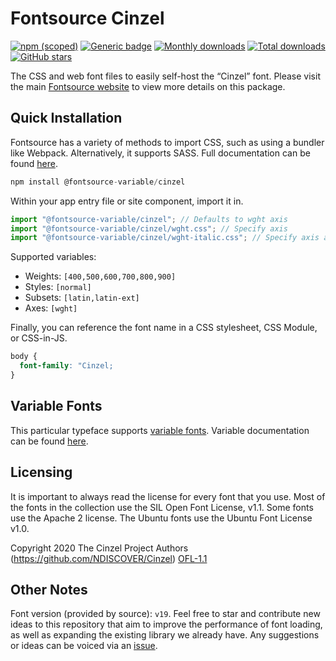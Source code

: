 # Fontsource Cinzel

[![npm (scoped)](https://img.shields.io/npm/v/@fontsource/cinzel?color=brightgreen)](https://www.npmjs.com/package/@fontsource/cinzel) [![Generic badge](https://img.shields.io/badge/fontsource-passing-brightgreen)](https://github.com/fontsource/fontsource) [![Monthly downloads](https://badgen.net/npm/dm/@fontsource/cinzel)](https://github.com/fontsource/fontsource) [![Total downloads](https://badgen.net/npm/dt/@fontsource/cinzel)](https://github.com/fontsource/fontsource) [![GitHub stars](https://img.shields.io/github/stars/fontsource/fontsource.svg?style=social&label=Star)](https://github.com/fontsource/fontsource/stargazers)

The CSS and web font files to easily self-host the “Cinzel” font. Please visit the main [Fontsource website](https://fontsource.org/fonts/cinzel) to view more details on this package.

## Quick Installation

Fontsource has a variety of methods to import CSS, such as using a bundler like Webpack. Alternatively, it supports SASS. Full documentation can be found [here](https://fontsource.org/docs/introduction).

```javascript
npm install @fontsource-variable/cinzel
```

Within your app entry file or site component, import it in.

```javascript
import "@fontsource-variable/cinzel"; // Defaults to wght axis
import "@fontsource-variable/cinzel/wght.css"; // Specify axis
import "@fontsource-variable/cinzel/wght-italic.css"; // Specify axis and style

```

Supported variables:
- Weights: `[400,500,600,700,800,900]`
- Styles: `[normal]`
- Subsets: `[latin,latin-ext]`
- Axes: `[wght]`

Finally, you can reference the font name in a CSS stylesheet, CSS Module, or CSS-in-JS.

```css
body {
  font-family: "Cinzel;
}
```

## Variable Fonts

This particular typeface supports [variable fonts](https://developer.mozilla.org/en-US/docs/Web/CSS/CSS_Fonts/Variable_Fonts_Guide).
Variable documentation can be found [here](https://fontsource.org/docs/variable-fonts).

## Licensing
It is important to always read the license for every font that you use.
Most of the fonts in the collection use the SIL Open Font License, v1.1. Some fonts use the Apache 2 license. The Ubuntu fonts use the Ubuntu Font License v1.0.

Copyright 2020 The Cinzel Project Authors (https://github.com/NDISCOVER/Cinzel)
[OFL-1.1](http://scripts.sil.org/OFL)

## Other Notes
Font version (provided by source): `v19`.
Feel free to star and contribute new ideas to this repository that aim to improve the performance of font loading, as well as expanding the existing library we already have. Any suggestions or ideas can be voiced via an [issue](https://github.com/fontsource/fontsource/issues).